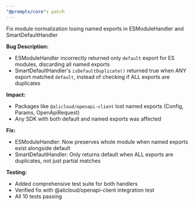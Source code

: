 ```yaml
---
"@promptx/core": patch
---
```


Fix module normalization losing named exports in ESModuleHandler and SmartDefaultHandler

**Bug Description:**
- ESModuleHandler incorrectly returned only `default` export for ES modules, discarding all named exports
- SmartDefaultHandler's `isDefaultDuplicate()` returned true when ANY export matched `default`, instead of checking if ALL exports are duplicates

**Impact:**
- Packages like `@alicloud/openapi-client` lost named exports (Config, Params, OpenApiRequest)
- Any SDK with both default and named exports was affected

**Fix:**
- ESModuleHandler: Now preserves whole module when named exports exist alongside default
- SmartDefaultHandler: Only returns default when ALL exports are duplicates, not just partial matches

**Testing:**
- Added comprehensive test suite for both handlers
- Verified fix with @alicloud/openapi-client integration test
- All 10 tests passing
